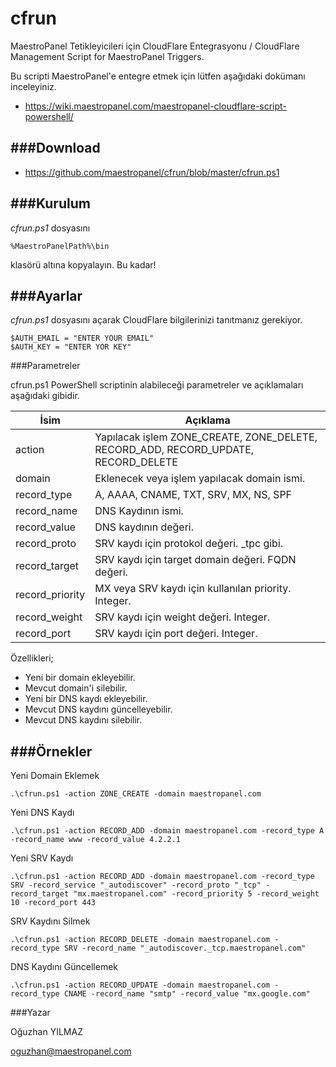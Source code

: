 # cfrun
MaestroPanel Tetikleyicileri için CloudFlare Entegrasyonu / CloudFlare Management Script for MaestroPanel Triggers.

Bu scripti MaestroPanel'e entegre etmek  için lütfen aşağıdaki dokümanı inceleyiniz.

 - https://wiki.maestropanel.com/maestropanel-cloudflare-script-powershell/


###Download
----------

 - https://github.com/maestropanel/cfrun/blob/master/cfrun.ps1

###Kurulum
----------
*cfrun.ps1* dosyasını

	%MaestroPanelPath%\bin

klasörü altına kopyalayın. Bu kadar!

###Ayarlar
----------
*cfrun.ps1* dosyasını açarak CloudFlare bilgilerinizi tanıtmanız gerekiyor.

	$AUTH_EMAIL = "ENTER YOUR EMAIL"
	$AUTH_KEY = "ENTER YOR KEY"

###Parametreler

cfrun.ps1 PowerShell scriptinin alabileceği parametreler ve açıklamaları aşağıdaki gibidir.

| İsim  | Açıklama  |
|---|---|
| action  | Yapılacak işlem ZONE_CREATE, ZONE_DELETE, RECORD_ADD, RECORD_UPDATE, RECORD_DELETE   |
| domain  | Eklenecek veya işlem yapılacak domain ismi. |
| record_type  |  A, AAAA, CNAME, TXT, SRV, MX, NS, SPF  |
| record_name  |  DNS Kaydının ismi. |
| record_value  |  DNS kaydının değeri. |
| record_proto  |  SRV kaydı için protokol değeri. _tpc gibi. |
| record_target  | SRV kaydı için target domain değeri. FQDN değeri.  |
| record_priority  | MX veya SRV kaydı için kullanılan priority. Integer.  |
| record_weight  |  SRV kaydı için weight değeri. Integer. |
| record_port  |  SRV kaydı için port değeri. Integer. |

Özellikleri;

 - Yeni bir domain ekleyebilir.
 - Mevcut domain'i silebilir.
 - Yeni bir DNS kaydı ekleyebilir.
 - Mevcut DNS kaydını güncelleyebilir. 
 - Mevcut DNS kaydını silebilir.

###Örnekler
----------
Yeni Domain Eklemek

	.\cfrun.ps1 -action ZONE_CREATE -domain maestropanel.com

Yeni DNS Kaydı

	.\cfrun.ps1 -action RECORD_ADD -domain maestropanel.com -record_type A -record_name www -record_value 4.2.2.1

Yeni SRV Kaydı

	.\cfrun.ps1 -action RECORD_ADD -domain maestropanel.com -record_type SRV -record_service "_autodiscover" -record_proto "_tcp" -record_target "mx.maestropanel.com" -record_priority 5 -record_weight 10 -record_port 443

SRV Kaydını Silmek

	.\cfrun.ps1 -action RECORD_DELETE -domain maestropanel.com -record_type SRV -record_name "_autodiscover._tcp.maestropanel.com"
	
DNS Kaydını Güncellemek

	.\cfrun.ps1 -action RECORD_UPDATE -domain maestropanel.com -record_type CNAME -record_name "smtp" -record_value "mx.google.com"

###Yazar

Oğuzhan YILMAZ

oguzhan@maestropanel.com



